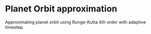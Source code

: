 # Planet Orbit approximation
Approximating planet orbit using Runge-Kutta 4th order with adaptive timestep.
